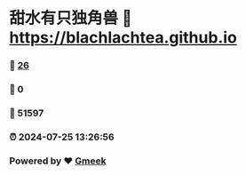 # 甜水有只独角兽 :link: https://blachlachtea.github.io 
### :page_facing_up: [26](https://blachlachtea.github.io/tag.html) 
### :speech_balloon: 0 
### :hibiscus: 51597 
### :alarm_clock: 2024-07-25 13:26:56 
### Powered by :heart: [Gmeek](https://github.com/Meekdai/Gmeek)
